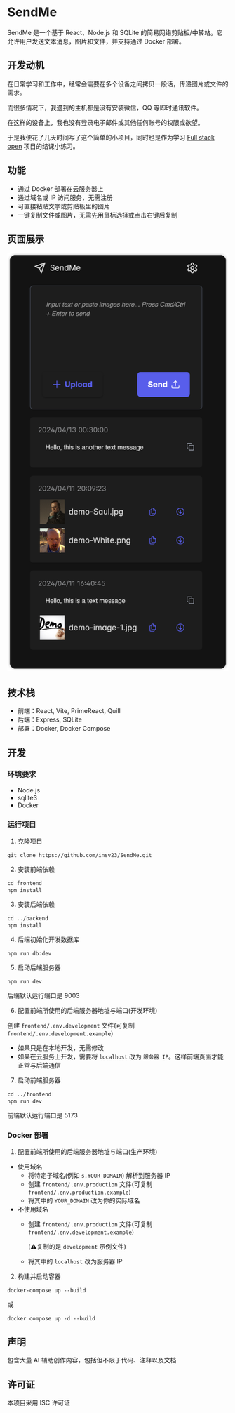 # SendMe

SendMe 是一个基于 React、Node.js 和 SQLite 的简易网络剪贴板/中转站。它允许用户发送文本消息，图片和文件，并支持通过 Docker 部署。

## 开发动机
在日常学习和工作中，经常会需要在多个设备之间拷贝一段话，传递图片或文件的需求。

而很多情况下，我遇到的主机都是没有安装微信，QQ 等即时通讯软件。

在这样的设备上，我也没有登录电子邮件或其他任何账号的权限或欲望。

于是我便花了几天时间写了这个简单的小项目，同时也是作为学习 [Full stack open](https://fullstackopen.com/en/) 项目的结课小练习。

## 功能
- 通过 Docker 部署在云服务器上
- 通过域名或 IP 访问服务，无需注册
- 可直接粘贴文字或剪贴板里的图片
- 一键复制文件或图片，无需先用鼠标选择或点击右键后复制

## 页面展示
![页面展示 1](assets/1.png)

## 技术栈
- 前端：React, Vite, PrimeReact, Quill
- 后端：Express, SQLite
- 部署：Docker, Docker Compose

## 开发

### 环境要求
- Node.js
- sqlite3
- Docker

### 运行项目
1. 克隆项目
```shell
git clone https://github.com/insv23/SendMe.git
```

2. 安装前端依赖
```shell
cd frontend
npm install
```

3. 安装后端依赖
```shell
cd ../backend
npm install
```

4. 后端初始化开发数据库
```shell
npm run db:dev
```

5. 启动后端服务器
```shell
npm run dev
```
后端默认运行端口是 9003

6. 配置前端所使用的后端服务器地址与端口(开发环境)

创建 `frontend/.env.development` 文件(可复制 `frontend/.env.development.example`)
- 如果只是在本地开发，无需修改
- 如果在云服务上开发，需要将 `localhost` 改为 `服务器 IP`。这样前端页面才能正常与后端通信


7. 启动前端服务器
```shell
cd ../frontend
npm run dev
```
前端默认运行端口是 5173

### Docker 部署
1. 配置前端所使用的后端服务器地址与端口(生产环境)

- 使用域名
  - 将特定子域名(例如 `s.YOUR_DOMAIN`) 解析到服务器 IP
  - 创建 `frontend/.env.production` 文件(可复制 `frontend/.env.production.example`)
  - 将其中的 `YOUR_DOMAIN` 改为你的实际域名
- 不使用域名
  - 创建 `frontend/.env.production` 文件(可复制 `frontend/.env.development.example`)
  
    (⚠️复制的是 `development` 示例文件)
  - 将其中的 `localhost` 改为服务器 IP

2. 构建并启动容器
```shell
docker-compose up --build
```
或
```shell
docker compose up -d --build
```

## 声明
包含大量 AI 辅助创作内容，包括但不限于代码、注释以及文档

## 许可证
本项目采用 ISC 许可证